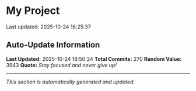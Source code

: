 # My Project


Last updated: 2025-10-24 16:25:37





















































































































































































































































































































































































































































































































































































































































































## Auto-Update Information

**Last Updated:** 2025-10-24 16:50:24
**Total Commits:** 270
**Random Value:** 3943
**Quote:** _Stay focused and never give up!_

---
_This section is automatically generated and updated._